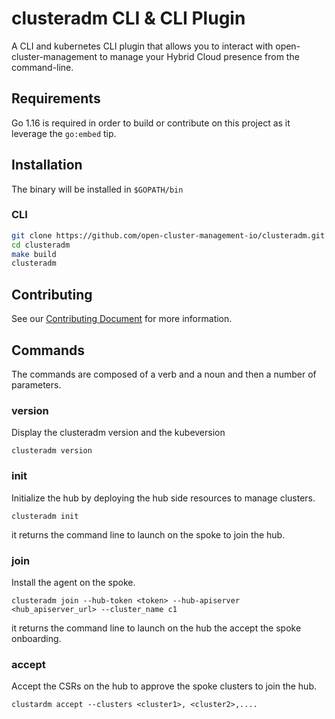 [comment]: # ( Copyright Contributors to the Open Cluster Management project )
# clusteradm CLI & CLI Plugin

A CLI and kubernetes CLI plugin that allows you to interact with open-cluster-management to manage your Hybrid Cloud presence from the command-line.

## Requirements

Go 1.16 is required in order to build or contribute on this project as it leverage the `go:embed` tip.

## Installation

The binary will be installed in `$GOPATH/bin`
### CLI

```bash
git clone https://github.com/open-cluster-management-io/clusteradm.git
cd clusteradm
make build
clusteradm
```
## Contributing

See our [Contributing Document](CONTRIBUTING.md) for more information.  

## Commands

The commands are composed of a verb and a noun and then a number of parameters.

### version

Display the clusteradm version and the kubeversion

`clusteradm version`

### init

Initialize the hub by deploying the hub side resources to manage clusters.

`clusteradm init`

it returns the command line to launch on the spoke to join the hub.

### join

Install the agent on the spoke.

`clusteradm join --hub-token <token> --hub-apiserver <hub_apiserver_url> --cluster_name c1`

it returns the command line to launch on the hub the accept the spoke onboarding.

### accept

Accept the CSRs on the hub to approve the spoke clusters to join the hub.

`clustardm accept --clusters <cluster1>, <cluster2>,....`
